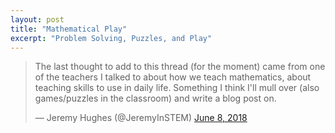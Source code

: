 ```yaml
---
layout: post
title: "Mathematical Play"
excerpt: "Problem Solving, Puzzles, and Play"
---
```

<blockquote class="twitter-tweet" data-lang="en"><p lang="en" dir="ltr">The last thought to add to this thread (for the moment) came from one of the teachers I talked to about how we teach mathematics, about teaching skills to use in daily life. Something I think I&#39;ll mull over (also  games/puzzles in the classroom) and write a blog post on.</p>&mdash; Jeremy Hughes (@JeremyInSTEM) <a href="https://twitter.com/JeremyInSTEM/status/1005089056177381376?ref_src=twsrc%5Etfw">June 8, 2018</a></blockquote>
<script async src="https://platform.twitter.com/widgets.js" charset="utf-8"></script>